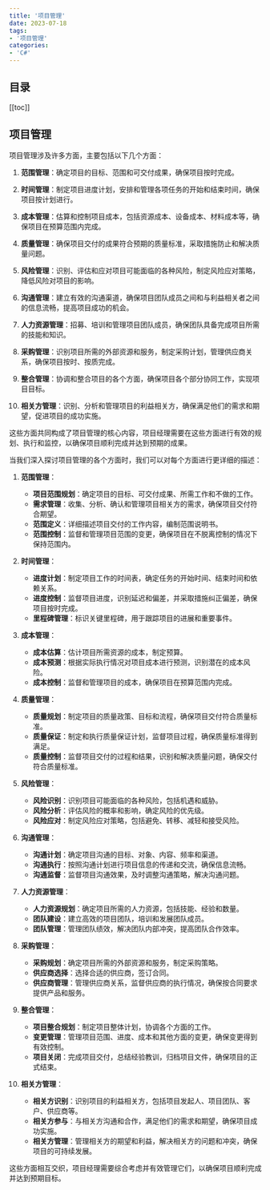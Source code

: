 ```yaml
---
title: '项目管理'
date: 2023-07-18
tags:
- '项目管理'
categories:
- 'C#'
---
```

## 目录
[[toc]]
## 项目管理
项目管理涉及许多方面，主要包括以下几个方面：

1. **范围管理**：确定项目的目标、范围和可交付成果，确保项目按时完成。

2. **时间管理**：制定项目进度计划，安排和管理各项任务的开始和结束时间，确保项目按计划进行。

3. **成本管理**：估算和控制项目成本，包括资源成本、设备成本、材料成本等，确保项目在预算范围内完成。

4. **质量管理**：确保项目交付的成果符合预期的质量标准，采取措施防止和解决质量问题。

5. **风险管理**：识别、评估和应对项目可能面临的各种风险，制定风险应对策略，降低风险对项目的影响。

6. **沟通管理**：建立有效的沟通渠道，确保项目团队成员之间和与利益相关者之间的信息流畅，提高项目成功的机会。

7. **人力资源管理**：招募、培训和管理项目团队成员，确保团队具备完成项目所需的技能和知识。

8. **采购管理**：识别项目所需的外部资源和服务，制定采购计划，管理供应商关系，确保项目按时、按质完成。

9. **整合管理**：协调和整合项目的各个方面，确保项目各个部分协同工作，实现项目目标。

10. **相关方管理**：识别、分析和管理项目的利益相关方，确保满足他们的需求和期望，促进项目的成功实施。

这些方面共同构成了项目管理的核心内容，项目经理需要在这些方面进行有效的规划、执行和监控，以确保项目顺利完成并达到预期的成果。

当我们深入探讨项目管理的各个方面时，我们可以对每个方面进行更详细的描述：

1. **范围管理**：
   - **项目范围规划**：确定项目的目标、可交付成果、所需工作和不做的工作。
   - **需求管理**：收集、分析、确认和管理项目相关方的需求，确保项目交付符合期望。
   - **范围定义**：详细描述项目交付的工作内容，编制范围说明书。
   - **范围控制**：监督和管理项目范围的变更，确保项目在不脱离控制的情况下保持范围内。

2. **时间管理**：
   - **进度计划**：制定项目工作的时间表，确定任务的开始时间、结束时间和依赖关系。
   - **进度控制**：监督项目进度，识别延迟和偏差，并采取措施纠正偏差，确保项目按时完成。
   - **里程碑管理**：标识关键里程碑，用于跟踪项目的进展和重要事件。

3. **成本管理**：
   - **成本估算**：估计项目所需资源的成本，制定预算。
   - **成本预测**：根据实际执行情况对项目成本进行预测，识别潜在的成本风险。
   - **成本控制**：监督和管理项目的成本，确保项目在预算范围内完成。

4. **质量管理**：
   - **质量规划**：制定项目的质量政策、目标和流程，确保项目交付符合质量标准。
   - **质量保证**：制定和执行质量保证计划，监督项目过程，确保质量标准得到满足。
   - **质量控制**：监督项目交付的过程和结果，识别和解决质量问题，确保交付符合质量标准。

5. **风险管理**：
   - **风险识别**：识别项目可能面临的各种风险，包括机遇和威胁。
   - **风险分析**：评估风险的概率和影响，确定风险的优先级。
   - **风险应对**：制定风险应对策略，包括避免、转移、减轻和接受风险。

6. **沟通管理**：
   - **沟通计划**：确定项目沟通的目标、对象、内容、频率和渠道。
   - **沟通执行**：按照沟通计划进行项目信息的传递和交流，确保信息流畅。
   - **沟通监督**：监督项目沟通效果，及时调整沟通策略，解决沟通问题。

7. **人力资源管理**：
   - **人力资源规划**：确定项目所需的人力资源，包括技能、经验和数量。
   - **团队建设**：建立高效的项目团队，培训和发展团队成员。
   - **团队管理**：管理团队绩效，解决团队内部冲突，提高团队合作效率。

8. **采购管理**：
   - **采购规划**：确定项目所需的外部资源和服务，制定采购策略。
   - **供应商选择**：选择合适的供应商，签订合同。
   - **供应商管理**：管理供应商关系，监督供应商的执行情况，确保按合同要求提供产品和服务。

9. **整合管理**：
   - **项目整合规划**：制定项目整体计划，协调各个方面的工作。
   - **变更管理**：管理项目范围、进度、成本和其他方面的变更，确保变更得到有效控制。
   - **项目关闭**：完成项目交付，总结经验教训，归档项目文件，确保项目的正式结束。

10. **相关方管理**：
    - **相关方识别**：识别项目的利益相关方，包括项目发起人、项目团队、客户、供应商等。
    - **相关方参与**：与相关方沟通和合作，满足他们的需求和期望，确保项目成功实施。
    - **相关方管理**：管理相关方的期望和利益，解决相关方的问题和冲突，确保项目的可持续发展。

这些方面相互交织，项目经理需要综合考虑并有效管理它们，以确保项目顺利完成并达到预期目标。